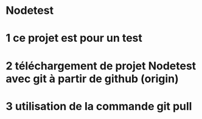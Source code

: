 # Nodetest
# 1 ce projet est pour un test 
# 2 téléchargement de projet Nodetest avec git à partir  de github (origin)
# 3 utilisation de la commande git pull
